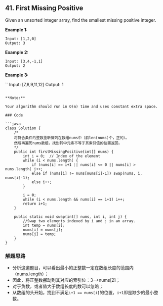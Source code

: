 ## 41. First Missing Positive

Given an unsorted integer array, find the smallest missing positive integer.

**Example 1:**

```
Input: [1,2,0]
Output: 3
```

**Example 2:**

```
Input: [3,4,-1,1]
Output: 2
```

**Example 3:**

``
Input: [7,8,9,11,12]
Output: 1
```

**Note:**

Your algorithm should run in O(n) time and uses constant extra space.

### Code

```java
class Solution {
    /*
    将符合条件的整数重新排列在数组nums中（前len(nums)个，正的）。
    然后再遍历nums数组，找到其中元素不等于其索引值的位置返回。
    */
    public int firstMissingPositive(int[] nums) {
        int i = 0;  // Index of the element
        while (i < nums.length) {
            if (nums[i] == i+1 || nums[i] <= 0 || nums[i] > nums.length) i++;
            else if (nums[i] != nums[nums[i]-1]) swap(nums, i, nums[i]-1);
            else i++;
        }
        
        i = 0;
        while (i < nums.length && nums[i] == i+1) i++;
        return i+1;
    }
    
    public static void swap(int[] nums, int i, int j) {
        //Swap two elements indexed by i and j in an array.
        int temp = nums[i];
        nums[i] = nums[j];
        nums[j] = temp;
    }
}
```

### 解题思路
* 分析这道题目，可以看出最小的正整数一定在数组长度的范围内（nums.length）；
* 因此，将正整数挪动到其对应的索引位：3-->nums[2]；
* 对于负数，或者值大于数组长度的数可以忽略；
* 从数组的头开始，找到不满足`i+1 == nums[i]`的位置，`i+1`即是缺少的最小整数。